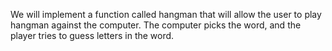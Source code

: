We will implement a function called hangman that will allow the user to play hangman against the computer. The computer picks the word, and the player tries to guess letters in the word.
